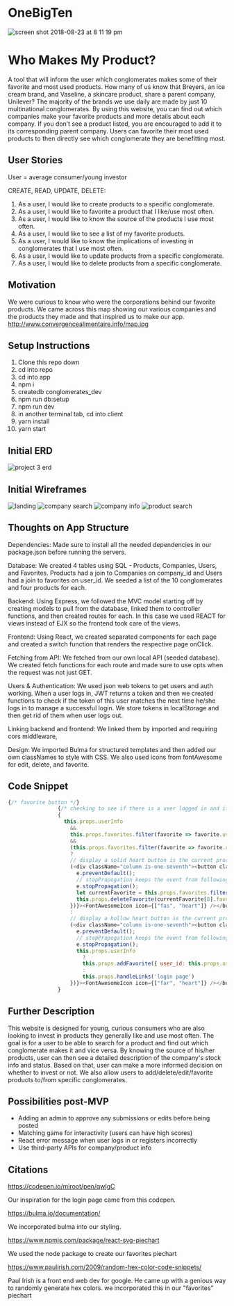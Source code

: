 # OneBigTen

![screen shot 2018-08-23 at 8 11 19 pm](https://media.git.generalassemb.ly/user/14932/files/49110598-a712-11e8-89d3-60b1c5f4fbd2)

# Who Makes My Product?
A tool that will inform the user which conglomerates makes some of their favorite and most used products. How many of us know that Breyers, an ice cream brand, and Vaseline, a skincare product, share a parent company, Unilever? The majority of the brands we use daily are made by just 10 multinational conglomerates. By using this website, you can find out which companies make your favorite products and more details about each company. If you don’t see a product listed, you are encouraged to add it to its corresponding parent company. Users can favorite their most used products to then directly see which conglomerate  they are benefitting most. 

## User Stories
User = average consumer/young investor

CREATE, READ, UPDATE, DELETE:
1)	As a user, I would like to create products to a specific conglomerate. 
2)  As a user, I would like to favorite a product that I like/use most often. 
3)	As a user, I would like to know the source of the products I use most often.
4)  As a user, I would like to see a list of my favorite products.
5)	As a user, I would like to know the implications of investing in conglomerates that I use most often.
6)	As a user, I would like to update products from a specific conglomerate. 
7)	As a user, I would like to delete products from a specific conglomerate. 

## Motivation
We were curious to know who were the corporations behind our favorite products. We came across this map showing our various companies and the products they made and that inspired us to make our app. http://www.convergencealimentaire.info/map.jpg

## Setup Instructions
1) Clone this repo down
2) cd into repo
3) cd into app
4) npm i
5) createdb conglomerates_dev
6) npm run db:setup
7) npm run dev
8) in another terminal tab, cd into client
9) yarn install
10) yarn start

## Initial ERD 
![project 3 erd](https://media.git.generalassemb.ly/user/14932/files/f4c24042-a3d3-11e8-93ef-e1e98ab7535c)

## Initial Wireframes
![landing](https://media.git.generalassemb.ly/user/14932/files/0e43ab78-a3d4-11e8-99d5-0f6e62e2a39e)
![company search](https://media.git.generalassemb.ly/user/14932/files/12004df2-a3d4-11e8-9f37-a8ed19c8fad7)
![company info](https://media.git.generalassemb.ly/user/14932/files/13c5a70e-a3d4-11e8-9434-cc9c25a92553)
![product search](https://media.git.generalassemb.ly/user/14932/files/1006adb6-a3d4-11e8-8514-08e678b027ef)

## Thoughts on App Structure

Dependencies:
Made sure to install all the needed dependencies in our package.json before running the servers. 

Database:
We created 4 tables using SQL - Products, Companies, Users, and Favorites. Products had a join to Companies on company_id and Users had a join to favorites on user_id. We seeded a list of the 10 conglomerates and four products for each. 

Backend:
Using Express, we followed the MVC model starting off by creating models to pull from the database, linked them to controller functions, and then created routes for each. In this case we used REACT for views instead of EJX so the frontend took care of the views.

Frontend:
Using React, we created separated components for each page and created a switch function that renders the respective page onClick. 

Fetching from API:
We fetched from our own local API (seeded database). We created fetch functions for each route and made sure to use opts when the request was not just GET.

Users & Authentication:
We used json web tokens to get users and auth working. When a user logs in, JWT returns a token and then we created functions to check if the token of this user matches the next time he/she logs in to manage a successful login. We store tokens in localStorage and then get rid of them when user logs out. 

Linking backend and frontend:
We linked them by imported and requiring cors middleware, 

Design:
We imported Bulma for structured templates and then added our own classNames to style with CSS. We also used icons from fontAwesome for edit, delete, and favorite. 

## Code Snippet

```javascript
{/* favorite button */}
                {/* checking to see if there is a user logged in and if they have favorites. then we check if the current product is in there favorites */}
                {
                  this.props.userInfo
                    &&
                    this.props.favorites.filter(favorite => favorite.user_id === this.props.userInfo.id)
                    &&
                    (this.props.favorites.filter(favorite => favorite.user_id === this.props.userInfo.id).map((idx) => idx.id).includes(product.id))
                    ?
                    // display a solid heart button is the current product is in the users favorties  
                    (<div className="column is-one-seventh"><button className="edit-delete-favorite-button" value={product.id} onClick={((e) => {
                      e.preventDefault();
                      // stopPropogation keeps the event from following the click that happens to the entire div
                      e.stopPropagation();
                      let currentFavorite = this.props.favorites.filter((favorite) => favorite.id === product.id).filter(favorite => favorite.user_id === this.props.userInfo.id);
                      this.props.deleteFavorite(currentFavorite[0].favorite_id);
                    })}><FontAwesomeIcon icon={["fas", "heart"]} /></button></div>)
                    :
                    // display a hollow heart button is the current product is not in the users favorties  
                    (<div className="column is-one-seventh"><button className="edit-delete-favorite-button" value={product.id} onClick={((e) => {
                      e.preventDefault();
                      // stopPropogation keeps the event from following the click that happens to the entire div
                      e.stopPropagation();
                      this.props.userInfo
                        ?
                        this.props.addFavorite({ user_id: this.props.userInfo.id, product_id: product.id })
                        :
                        this.props.handleLinks('login page')
                    })}><FontAwesomeIcon icon={["far", "heart"]} /></button></div>)
                }
```

## Further Description 
This website is designed for young, curious consumers who are also looking to invest in products they generally like and use most often. The goal is for a user to be able to search for a product and find out which conglomerate makes it and vice versa. By knowing the source of his/her products, user can then see a detailed description of the company's stock info and status. Based on that, user can make a more informed decision on whether to invest or not. We also allow users to add/delete/edit/favorite products to/from specific conglomerates. 

## Possibilities post-MVP
- Adding an admin to approve any submissions or edits before being posted
- Matching game for interactivity (users can have high scores)
- React error message when user logs in or registers incorrectly
- Use third-party APIs for company/product info 

## Citations
https://codepen.io/miroot/pen/qwIgC

Our inspiration for the login page came from this codepen.

https://bulma.io/documentation/

We incorporated bulma into our styling.

https://www.npmjs.com/package/react-svg-piechart

We used the node package to create our favorites piechart

https://www.paulirish.com/2009/random-hex-color-code-snippets/

Paul Irish is a front end web dev for google. He came up with a genious way to randomly generate hex colors. we incorporated this in our "favorites" piechart
